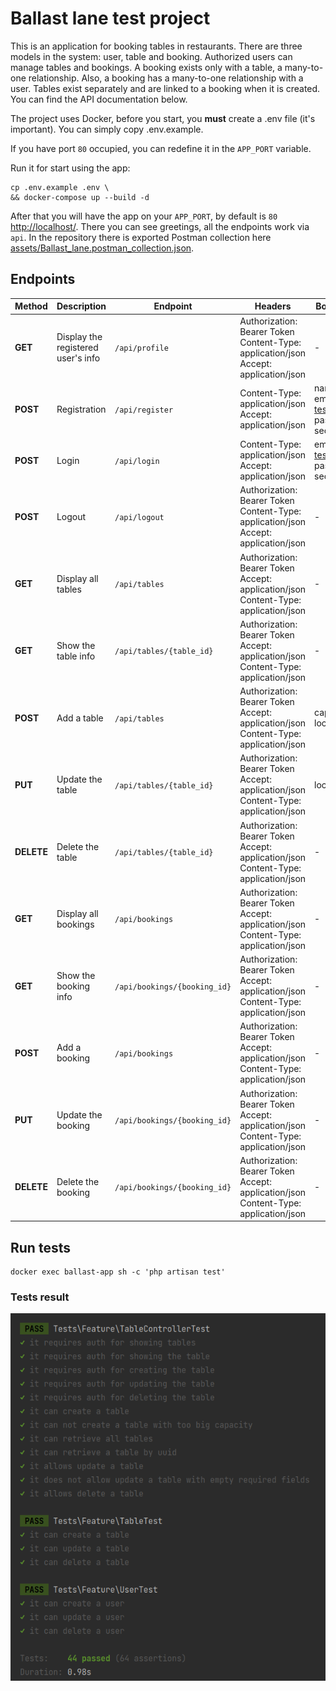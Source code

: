 # Ballast lane test project

This is an application for booking tables in restaurants.
There are three models in the system: user, table and booking.
Authorized users can manage tables and bookings.
A booking exists only with a table, a many-to-one relationship.
Also, a booking has a many-to-one relationship with a user.
Tables exist separately and are linked to a booking when it is created.
You can find the API documentation below.

The project uses Docker, before you start, you **must** create a .env file (it's important).
You can simply copy .env.example.

If you have port `80` occupied, you can redefine it in the `APP_PORT` variable.

Run it for start using the app:

```shell
cp .env.example .env \
&& docker-compose up --build -d
```

After that you will have the app on your `APP_PORT`, by default is `80` [http://localhost/](http://localhost/).
There you can see greetings, all the endpoints work via `api`.
In the repository there is exported Postman collection here
[assets/Ballast_lane.postman_collection.json](https://github.com/createsites/ballast_lane_test/blob/master/assets/Ballast_lane.postman_collection.json). 

## Endpoints

| Method   | Description   | Endpoint                                              | Headers                                                     | Body (form-data)                                         | 
|----------|----------|-------------------------------------------------------|--------------------------------------------------------------|-----------------------------------------------------------|
| **GET**  | Display the registered user's info | `/api/profile`                                         | Authorization: Bearer Token <br> Content-Type: application/json <br> Accept: application/json | -                                                         | 
| **POST** | Registration | `/api/register`                                        | Content-Type: application/json <br> Accept: application/json | name: Test <br> email: test@example.com <br> password: secretpass | 
| **POST** | Login | `/api/login`                                           | Content-Type: application/json <br> Accept: application/json | email: test@example.com <br> password: secretpass           | 
| **POST** | Logout | `/api/logout`                                          | Authorization: Bearer Token <br> Content-Type: application/json <br> Accept: application/json | -                                                         | 
| **GET**  | Display all tables | `/api/tables`                                          | Authorization: Bearer Token <br> Accept: application/json <br> Content-Type: application/json | -                                                         | 
| **GET**  | Show the table info | `/api/tables/{table_id}`                               | Authorization: Bearer Token <br> Accept: application/json <br> Content-Type: application/json | -                                                         | 
| **POST** | Add a table | `/api/tables`                                          | Authorization: Bearer Token <br> Accept: application/json <br> Content-Type: application/json | capacity: 4 <br> location: Berlin                           | 
| **PUT**  | Update the table | `/api/tables/{table_id}`                               | Authorization: Bearer Token <br> Accept: application/json <br> Content-Type: application/json | location: New York                            | 
| **DELETE**| Delete the table | `/api/tables/{table_id}`                              | Authorization: Bearer Token <br> Accept: application/json <br> Content-Type: application/json | -                                                         | 
| **GET**  | Display all bookings | `/api/bookings`                                        | Authorization: Bearer Token <br> Accept: application/json <br> Content-Type: application/json | -                                                         | 
| **GET**  | Show the booking info | `/api/bookings/{booking_id}`                           | Authorization: Bearer Token <br> Accept: application/json <br> Content-Type: application/json | -                                                         | 
| **POST** | Add a booking | `/api/bookings`                                        | Authorization: Bearer Token <br> Accept: application/json <br> Content-Type: application/json | - | 
| **PUT**  | Update the booking | `/api/bookings/{booking_id}`                           | Authorization: Bearer Token <br> Accept: application/json <br> Content-Type: application/json | - | 
| **DELETE**| Delete the booking | `/api/bookings/{booking_id}`                          | Authorization: Bearer Token <br> Accept: application/json <br> Content-Type: application/json | -                                                         | 

## Run tests

```shell
docker exec ballast-app sh -c 'php artisan test'
```

### Tests result

![tests example](assets/tests.png)
